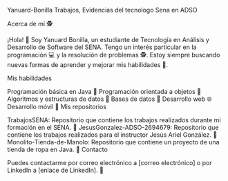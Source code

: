 Yanuard-Bonilla
Trabajos, Evidencias del tecnologo Sena en ADSO

Acerca de mí 🕵️

¡Hola! 👋 Soy Yanuard Bonilla, un estudiante de Tecnología en Análisis y Desarrollo de Software del SENA. Tengo un interés particular en la programación 💻 y la resolución de problemas 🕵️. Estoy siempre buscando nuevas formas de aprender y mejorar mis habilidades 📝.

Mis habilidades

Programación básica en Java 🚀
Programación orientada a objetos 🏢
Algoritmos y estructuras de datos 🧮
Bases de datos 💾
Desarrollo web 🌐
Desarrollo móvil 📱
Mis repositorios

TrabajosSENA: Repositorio que contiene los trabajos realizados durante mi formación en el SENA. 📁
JesusGonzalez-ADSO-2694679: Repositorio que contiene los trabajos realizados para el instructor Jesús Ariel González. 📁
Monolito-Tienda-de-Manolo: Repositorio que contiene un proyecto de una tienda de ropa en Java. 👚
Contacto

Puedes contactarme por correo electrónico a [correo electrónico] o por LinkedIn a [enlace de LinkedIn]. 📩
